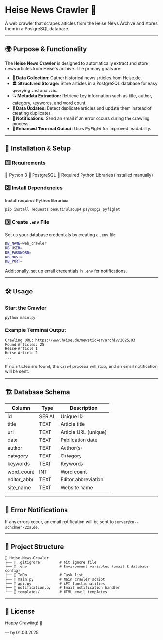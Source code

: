 # Heise News Crawler 🚀

A web crawler that scrapes articles from the Heise News Archive and stores them in a PostgreSQL database.

---

## 🌍 Purpose & Functionality

The **Heise News Crawler** is designed to automatically extract and store news articles from Heise's archive. The primary goals are:

- 📡 **Data Collection:** Gather historical news articles from Heise.de.
- 🏛 **Structured Storage:** Store articles in a PostgreSQL database for easy querying and analysis.
- 🔍 **Metadata Extraction:** Retrieve key information such as title, author, category, keywords, and word count.
- 🔄 **Data Updates:** Detect duplicate articles and update them instead of creating duplicates.
- 🔔 **Notifications:** Send an email if an error occurs during the crawling process.
- 🎨 **Enhanced Terminal Output:** Uses PyFiglet for improved readability.

---

## 🚀 Installation & Setup

### 1️⃣ Requirements

🔹 Python 3 🔹 PostgreSQL 🔹 Required Python Libraries (installed manually)

### 2️⃣ Install Dependencies

Install required Python libraries:

```sh
pip install requests beautifulsoup4 psycopg2 pyfiglet
```

### 3️⃣ Create `.env` File

Set up your database credentials by creating a `.env` file:

```sh
DB_NAME=web_crawler
DB_USER=
DB_PASSWORD=
DB_HOST=
DB_PORT=
```

Additionally, set up email credentials in `.env` for notifications.

---

## 🛠 Usage

### Start the Crawler

```sh
python main.py
```

### Example Terminal Output

```
Crawling URL: https://www.heise.de/newsticker/archiv/2025/03
Found Articles: 25
Heise-Article 1
Heise-Article 2
...
```

If no articles are found, the crawl process will stop, and an email notification will be sent.

---

## 🏗 Database Schema

| Column       | Type   | Description          |
| ------------ | ------ | -------------------- |
| id           | SERIAL | Unique ID            |
| title        | TEXT   | Article title        |
| url          | TEXT   | Article URL (unique) |
| date         | TEXT   | Publication date     |
| author       | TEXT   | Author(s)            |
| category     | TEXT   | Category             |
| keywords     | TEXT   | Keywords             |
| word\_count  | INT    | Word count           |
| editor\_abbr | TEXT   | Editor abbreviation  |
| site\_name   | TEXT   | Website name         |

---

## 📩 Error Notifications

If any errors occur, an email notification will be sent to `server@xn--schchner-2za.de`.

---

## 📂 Project Structure

```
📂 Heise-News-Crawler
├── 📄 .gitignore         # Git ignore file
├── 📄 .env               # Environment variables (email & database config)
├── 📄 ToDo               # Task list
├── 📄 main.py            # Main crawler script
├── 📄 api.py             # API functionalities
├── 📄 notification.py    # Email notification handler
└── 📂 templates/         # HTML email templates
```

---

## 📜 License


Happy Crawling! 🎉

-- by 01.03.2025

